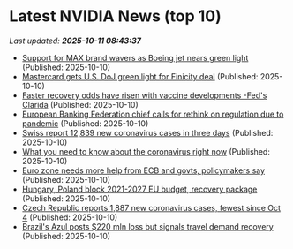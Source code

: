 # Latest NVIDIA News (top 10)
_Last updated: **2025-10-11 08:43:37**_

- [Support for MAX brand wavers as Boeing jet nears green light](https://biztoc.com/x/8af311045652271f) (Published: 2025-10-10)
- [Mastercard gets U.S. DoJ green light for Finicity deal](https://biztoc.com/x/a29fecc206af5d6a) (Published: 2025-10-10)
- [Faster recovery odds have risen with vaccine developments -Fed's Clarida](https://biztoc.com/x/3e484e5d068b2542) (Published: 2025-10-10)
- [European Banking Federation chief calls for rethink on regulation due to pandemic](https://biztoc.com/x/1e14e953257d9021) (Published: 2025-10-10)
- [Swiss report 12,839 new coronavirus cases in three days](https://biztoc.com/x/d3078acc9b6e9557) (Published: 2025-10-10)
- [What you need to know about the coronavirus right now](https://biztoc.com/x/769d5bef24afeae2) (Published: 2025-10-10)
- [Euro zone needs more help from ECB and govts, policymakers say](https://biztoc.com/x/7d5cb9fa059c47b4) (Published: 2025-10-10)
- [Hungary, Poland block 2021-2027 EU budget, recovery package](https://biztoc.com/x/59448979a066c476) (Published: 2025-10-10)
- [Czech Republic reports 1,887 new coronavirus cases, fewest since Oct 4](https://biztoc.com/x/2237ce282cc36fed) (Published: 2025-10-10)
- [Brazil's Azul posts $220 mln loss but signals travel demand recovery](https://biztoc.com/x/a54dc85a3eb1af1a) (Published: 2025-10-10)
